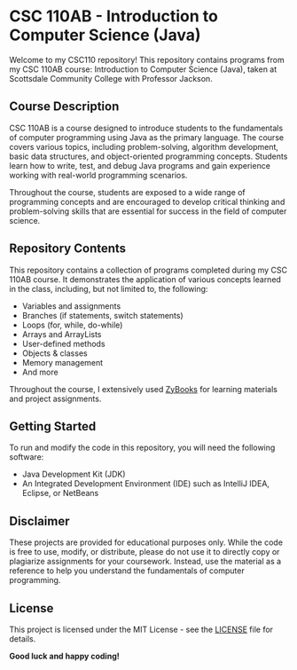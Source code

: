 # CSC 110AB - Introduction to Computer Science (Java)

Welcome to my CSC110 repository! This repository contains programs from my CSC 110AB course: Introduction to Computer Science (Java), taken at Scottsdale Community College with Professor Jackson.

## Course Description

CSC 110AB is a course designed to introduce students to the fundamentals of computer programming using Java as the primary language. The course covers various topics, including problem-solving, algorithm development, basic data structures, and object-oriented programming concepts. Students learn how to write, test, and debug Java programs and gain experience working with real-world programming scenarios.

Throughout the course, students are exposed to a wide range of programming concepts and are encouraged to develop critical thinking and problem-solving skills that are essential for success in the field of computer science.

## Repository Contents

This repository contains a collection of programs completed during my CSC 110AB course. It demonstrates the application of various concepts learned in the class, including, but not limited to, the following:

- Variables and assignments
- Branches (if statements, switch statements)
- Loops (for, while, do-while)
- Arrays and ArrayLists
- User-defined methods
- Objects & classes
- Memory management
- And more

Throughout the course, I extensively used [ZyBooks](https://www.zybooks.com/) for learning materials and project assignments.

## Getting Started

To run and modify the code in this repository, you will need the following software:

- Java Development Kit (JDK)
- An Integrated Development Environment (IDE) such as IntelliJ IDEA, Eclipse, or NetBeans

## Disclaimer

These projects are provided for educational purposes only. While the code is free to use, modify, or distribute, please do not use it to directly copy or plagiarize assignments for your coursework. Instead, use the material as a reference to help you understand the fundamentals of computer programming. 

## License

This project is licensed under the MIT License - see the [LICENSE](LICENSE) file for details.

**Good luck and happy coding!**
